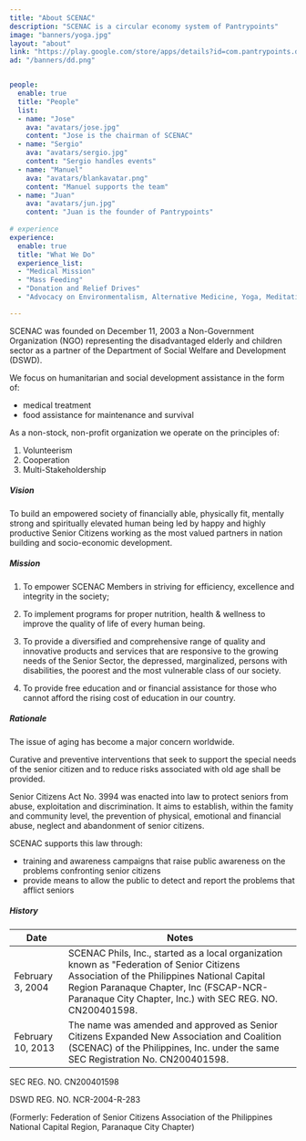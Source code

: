 ```yaml
---
title: "About SCENAC"
description: "SCENAC is a circular economy system of Pantrypoints"
image: "banners/yoga.jpg"
layout: "about"
link: "https://play.google.com/store/apps/details?id=com.pantrypoints.diet&pli=1"
ad: "/banners/dd.png"


people:
  enable: true
  title: "People"
  list:
  - name: "Jose"
    ava: "avatars/jose.jpg"  
    content: "Jose is the chairman of SCENAC"
  - name: "Sergio"
    ava: "avatars/sergio.jpg"  
    content: "Sergio handles events"    
  - name: "Manuel"
    ava: "avatars/blankavatar.png"  
    content: "Manuel supports the team"
  - name: "Juan"
    ava: "avatars/jun.jpg"
    content: "Juan is the founder of Pantrypoints"
    
# experience
experience:
  enable: true
  title: "What We Do"
  experience_list:
  - "Medical Mission"
  - "Mass Feeding"
  - "Donation and Relief Drives"
  - "Advocacy on Environmentalism, Alternative Medicine, Yoga, Meditation, and Healthy Diet"

---
```



SCENAC was founded on December 11, 2003 a Non-Government Organization (NGO) representing the disadvantaged elderly and children sector as a partner  <!-- extension agency --> of the Department of Social Welfare and Development (DSWD).

We focus on humanitarian and social development assistance in the form of:
- medical treatment <!-- advocating urgently needed -->
- food assistance for maintenance and survival
<!--  as charity or service patients for serious health conditions and providing temporary shelter for troubled and displaced street children. -->

As a non-stock, non-profit organization <!-- , it has no budgeting allocations from both the local and national government. As such it --> we operate on the principles of:

1. Volunteerism 
2. Cooperation 
3. Multi-Stakeholdership



##### Vision

To build an empowered society of financially able, physically fit, mentally strong and spiritually elevated human being led by happy and highly productive Senior Citizens working as the most valued partners in nation building and socio-economic development.


##### Mission

1. To empower SCENAC Members in striving for efficiency, excellence and integrity in the society;

2. To implement programs for proper nutrition, health & wellness to improve the quality of life of every human being.

3. To provide a diversified and comprehensive range of quality and innovative products and services that are responsive to the growing needs of the Senior Sector, the depressed, marginalized, persons with disabilities, the poorest and the most vulnerable class of our society.

4. To provide free education and or financial assistance for those who cannot afford the rising cost of education in our country.


##### Rationale

The issue of aging has become a major concern worldwide. <!-- not only of the developed countries but also the developing and underdeveloped countries. -->

Curative and preventive interventions that seek to support the special needs of the senior citizen and to reduce risks associated with old age shall be provided.

Senior Citizens Act No. 3994 was enacted into law to protect seniors from abuse, exploitation and discrimination. It aims to establish, within the famity and community level, the prevention of physical, emotional and financial abuse, neglect and abandonment of senior citizens. 

SCENAC supports this law through:
- training and awareness campaigns that raise public awareness on the problems confronting senior citizens
- provide means to <!--  and to equip the public with the necessary “know-how" to --> allow the public to <!-- prevent and --> detect and report the problems that afflict seniors<!--  problem areas concerning these sectors. -->



##### History

Date | Notes
--- | ---
February 3, 2004 | SCENAC Phils, Inc., started as a local organization known as "Federation of Senior Citizens Association of the Philippines National Capital Region Paranaque Chapter, Inc (FSCAP-NCR-Paranaque City Chapter, Inc.) with SEC REG. NO. CN200401598. 
February 10, 2013 | The name was amended and approved as Senior Citizens Expanded New Association and Coalition (SCENAC) of the Philippines, Inc. under the same SEC Registration No. CN200401598.


SEC REG. NO. CN200401598 

DSWD REG. NO. NCR-2004-R-283 

(Formerly: Federation of Senior Citizens Association of the Philippines National Capital Region, Paranaque City Chapter)

